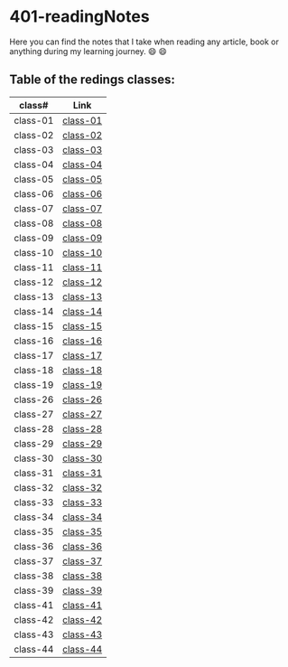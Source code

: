 # 401-readingNotes


Here you can find the notes that I take when reading any article, book or anything during my learning journey. :smile: :smile:

## Table of the redings classes: 

class#      |      Link
-----------|-------------
class-01     |  [class-01](https://aya-akrabawi.github.io/401-readingNotes/class-01)
class-02     |  [class-02](https://aya-akrabawi.github.io/401-readingNotes/class-02)
class-03     |  [class-03](https://aya-akrabawi.github.io/401-readingNotes/class-03)
class-04     |  [class-04](https://aya-akrabawi.github.io/401-readingNotes/class-04)
class-05     |  [class-05](https://aya-akrabawi.github.io/401-readingNotes/class-05)
class-06     |  [class-06](https://aya-akrabawi.github.io/401-readingNotes/class-06)
class-07     |  [class-07](https://aya-akrabawi.github.io/401-readingNotes/class-07)
class-08     |  [class-08](https://aya-akrabawi.github.io/401-readingNotes/class-08)
class-09     |  [class-09](https://aya-akrabawi.github.io/401-readingNotes/class-09)
class-10     |  [class-10](https://aya-akrabawi.github.io/401-readingNotes/class-10)
class-11     |  [class-11](https://aya-akrabawi.github.io/401-readingNotes/class-11)
class-12     |  [class-12](https://aya-akrabawi.github.io/401-readingNotes/class-12)
class-13     |  [class-13](https://aya-akrabawi.github.io/401-readingNotes/class-13)
class-14     |  [class-14](https://aya-akrabawi.github.io/401-readingNotes/class-14)
class-15     |  [class-15](https://aya-akrabawi.github.io/401-readingNotes/class-15)
class-16     |  [class-16](https://aya-akrabawi.github.io/401-readingNotes/class-16)
class-17     |  [class-17](https://aya-akrabawi.github.io/401-readingNotes/class-17)
class-18     |  [class-18](https://aya-akrabawi.github.io/401-readingNotes/class-18)
class-19     |  [class-19](https://aya-akrabawi.github.io/401-readingNotes/class-19)
class-26     |  [class-26](https://aya-akrabawi.github.io/401-readingNotes/class-26)
class-27     |  [class-27](https://aya-akrabawi.github.io/401-readingNotes/class-27)
class-28     |  [class-28](https://aya-akrabawi.github.io/401-readingNotes/class-28)
class-29     |  [class-29](https://aya-akrabawi.github.io/401-readingNotes/class-29)
class-30     |  [class-30](https://aya-akrabawi.github.io/401-readingNotes/class-30)
class-31     |  [class-31](https://aya-akrabawi.github.io/401-readingNotes/class-31)
class-32     |  [class-32](https://aya-akrabawi.github.io/401-readingNotes/class-32)
class-33     |  [class-33](https://aya-akrabawi.github.io/401-readingNotes/class-33)
class-34     |  [class-34](https://aya-akrabawi.github.io/401-readingNotes/class-34)
class-35     |  [class-35](https://aya-akrabawi.github.io/401-readingNotes/class-35)
class-36     |  [class-36](https://aya-akrabawi.github.io/401-readingNotes/class-36)
class-37     |  [class-37](https://aya-akrabawi.github.io/401-readingNotes/class-37)
class-38     |  [class-38](https://aya-akrabawi.github.io/401-readingNotes/class-38)
class-39     |  [class-39](https://aya-akrabawi.github.io/401-readingNotes/class-39)
class-41     |  [class-41](https://aya-akrabawi.github.io/401-readingNotes/class-41)
class-42     |  [class-42](https://aya-akrabawi.github.io/401-readingNotes/class-42)
class-43     |  [class-43](https://aya-akrabawi.github.io/401-readingNotes/class-43)
class-44     |  [class-44](https://aya-akrabawi.github.io/401-readingNotes/class-44)